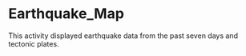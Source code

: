 # Earthquake_Map
This activity displayed earthquake data from the past seven days and tectonic plates.
